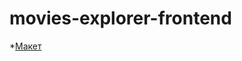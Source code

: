 # movies-explorer-frontend


*[Макет](https://www.figma.com/file/KM5r3VtMgiFtiPj5Q1UWpz/Diploma-(Copy)?node-id=891%3A3857)
